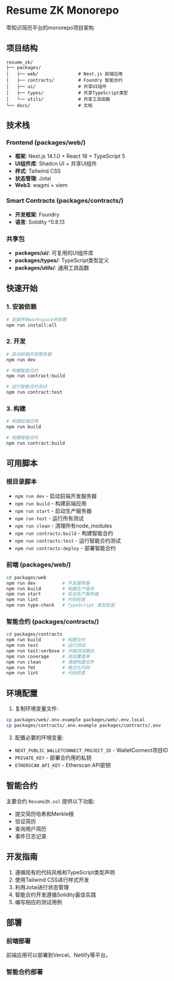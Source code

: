 # Resume ZK Monorepo

零知识简历平台的monorepo项目架构

## 项目结构

```
resume_zk/
├── packages/
│   ├── web/               # Next.js 前端应用
│   ├── contracts/         # Foundry 智能合约
│   ├── ui/                # 共享UI组件
│   ├── types/             # 共享TypeScript类型
│   └── utils/             # 共享工具函数
└── docs/                  # 文档
```

## 技术栈

### Frontend (packages/web/)
- **框架**: Next.js 14.1.0 + React 18 + TypeScript 5
- **UI组件库**: Shadcn UI + 共享UI组件
- **样式**: Tailwind CSS
- **状态管理**: Jotai
- **Web3**: wagmi + viem

### Smart Contracts (packages/contracts/)
- **开发框架**: Foundry
- **语言**: Solidity ^0.8.13

### 共享包
- **packages/ui/**: 可复用的UI组件库
- **packages/types/**: TypeScript类型定义
- **packages/utils/**: 通用工具函数

## 快速开始

### 1. 安装依赖

```bash
# 安装所有workspace的依赖
npm run install:all
```

### 2. 开发

```bash
# 启动前端开发服务器
npm run dev

# 构建智能合约
npm run contract:build

# 运行智能合约测试
npm run contract:test
```

### 3. 构建

```bash
# 构建前端应用
npm run build

# 构建智能合约
npm run contract:build
```

## 可用脚本

### 根目录脚本
- `npm run dev` - 启动前端开发服务器
- `npm run build` - 构建前端应用
- `npm run start` - 启动生产服务器
- `npm run test` - 运行所有测试
- `npm run clean` - 清理所有node_modules
- `npm run contracts:build` - 构建智能合约
- `npm run contracts:test` - 运行智能合约测试
- `npm run contracts:deploy` - 部署智能合约

### 前端 (packages/web/)
```bash
cd packages/web
npm run dev          # 开发服务器
npm run build        # 构建生产版本
npm run start        # 启动生产服务器
npm run lint         # 代码检查
npm run type-check   # TypeScript 类型检查
```

### 智能合约 (packages/contracts/)
```bash
cd packages/contracts
npm run build        # 构建合约
npm run test         # 运行测试
npm run test:verbose # 详细测试输出
npm run coverage     # 测试覆盖率
npm run clean        # 清理构建文件
npm run fmt          # 格式化代码
npm run lint         # 代码检查
```

## 环境配置

1. 复制环境变量文件:
```bash
cp packages/web/.env.example packages/web/.env.local
cp packages/contracts/.env.example packages/contracts/.env
```

2. 配置必要的环境变量:
- `NEXT_PUBLIC_WALLETCONNECT_PROJECT_ID` - WalletConnect项目ID
- `PRIVATE_KEY` - 部署合约用的私钥
- `ETHERSCAN_API_KEY` - Etherscan API密钥

## 智能合约

主要合约 `ResumeZK.sol` 提供以下功能:
- 提交简历哈希和Merkle根
- 验证简历
- 查询用户简历
- 事件日志记录

## 开发指南

1. 遵循现有的代码风格和TypeScript类型声明
2. 使用Tailwind CSS进行样式开发
3. 利用Jotai进行状态管理
4. 智能合约开发遵循Solidity最佳实践
5. 编写相应的测试用例

## 部署

### 前端部署
前端应用可以部署到Vercel、Netlify等平台。

### 智能合约部署
